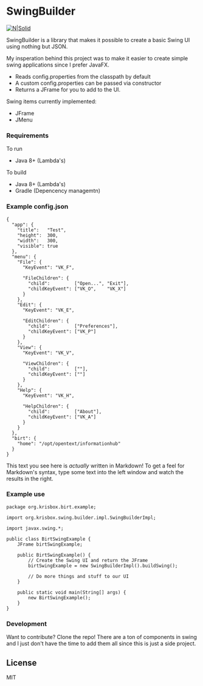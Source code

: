 # SwingBuilder

[![N|Solid](https://cldup.com/dTxpPi9lDf.thumb.png)](https://nodesource.com/products/nsolid)

SwingBuilder is a library that makes it possible to create a basic Swing UI using nothing but JSON.

My insperation behind this project was to make it easier to create simple swing applications since I prefer JavaFX.


  - Reads config.properties from the classpath by default
  - A custom config.properties can be passed via constructor 
  - Returns a JFrame for you to add to the UI.

Swing items currently implemented:
  - JFrame
  - JMenu

### Requirements

To run
  - Java 8+ (Lambda's)

To build
  - Java 8+ (Lambda's)
  - Gradle  (Depencency managemtn)

### Example config.json
```$json
{
  "app": {
    "title":   "Test",
    "height":  300,
    "width":   300,
    "visible": true
  },
  "menu": {
    "File": {
      "KeyEvent": "VK_F",

      "FileChildren": {
        "child":         ["Open...", "Exit"],
        "childKeyEvent": ["VK_O",    "VK_X"]
      }
    },
    "Edit": {
      "KeyEvent": "VK_E",

      "EditChildren": {
        "child":         ["Preferences"],
        "childKeyEvent": ["VK_P"]
      }
    },
    "View": {
      "KeyEvent": "VK_V",

      "ViewChildren": {
        "child":         [""],
        "childKeyEvent": [""]
      }
    },
    "Help": {
      "KeyEvent": "VK_H",

      "HelpChildren": {
        "child":         ["About"],
        "childKeyEvent": ["VK_A"]
      }
    }
  },
  "birt": {
    "home": "/opt/opentext/informationhub"
  }
}
```
This text you see here is *actually* written in Markdown! To get a feel for Markdown's syntax, type some text into the left window and watch the results in the right.

### Example use

```$java
package org.krisbox.birt.example;

import org.krisbox.swing.builder.impl.SwingBuilderImpl;

import javax.swing.*;

public class BirtSwingExample {
    JFrame birtSwingExample;

    public BirtSwingExample() {
        // Create the Swing UI and return the JFrame
        birtSwingExample = new SwingBuilderImpl().buildSwing();
        
        // Do more things and stuff to our UI
    }

    public static void main(String[] args) {
        new BirtSwingExample();
    }
}
```

### Development

Want to contribute?  Clone the repo!  There are a ton of components in swing and I just don't have the time to add them all since this is just a side project.

License
----

MIT